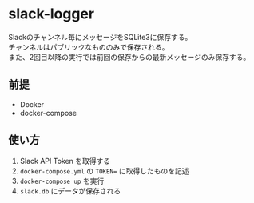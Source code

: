 # slack-logger

Slackのチャンネル毎にメッセージをSQLite3に保存する。<br />
チャンネルはパブリックなもののみで保存される。<br />
また、2回目以降の実行では前回の保存からの最新メッセージのみ保存する。<br />

## 前提

- Docker
- docker-compose

## 使い方

1. Slack API Token を取得する
1. `docker-compose.yml` の `TOKEN=` に取得したものを記述
1. `docker-compose up` を実行
1. `slack.db` にデータが保存される
